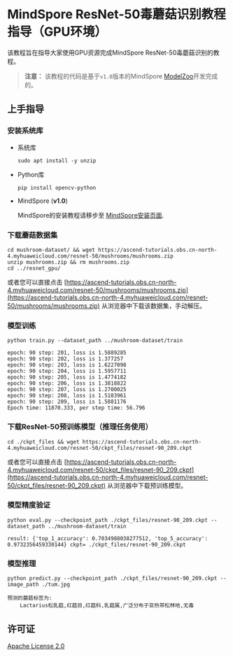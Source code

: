 # MindSpore ResNet-50毒蘑菇识别教程指导（GPU环境）

该教程旨在指导大家使用GPU资源完成MindSpore ResNet-50毒蘑菇识别的教程。

> **注意：** 该教程的代码是基于`v1.0`版本的MindSpore [ModelZoo](https://github.com/mindspore-ai/mindspore/tree/r1.0/model_zoo/official/cv/resnet)开发完成的。

## 上手指导

### 安装系统库

* 系统库

    ```
    sudo apt install -y unzip
    ```

* Python库

    ```
    pip install opencv-python
    ```

* MindSpore (**v1.0**)

    MindSpore的安装教程请移步至 [MindSpore安装页面](https://www.mindspore.cn/install).

### 下载蘑菇数据集

```
cd mushroom-dataset/ && wget https://ascend-tutorials.obs.cn-north-4.myhuaweicloud.com/resnet-50/mushrooms/mushrooms.zip
unzip mushrooms.zip && rm mushrooms.zip
cd ../resnet_gpu/
```

或者您可以直接点击 [https://ascend-tutorials.obs.cn-north-4.myhuaweicloud.com/resnet-50/mushrooms/mushrooms.zip](https://ascend-tutorials.obs.cn-north-4.myhuaweicloud.com/resnet-50/mushrooms/mushrooms.zip) 从浏览器中下载该数据集，手动解压。

### 模型训练

```
python train.py --dataset_path ../mushroom-dataset/train
```
```
epoch: 90 step: 201, loss is 1.5889285
epoch: 90 step: 202, loss is 1.377257
epoch: 90 step: 203, loss is 1.6227098
epoch: 90 step: 204, loss is 1.5957711
epoch: 90 step: 205, loss is 1.4774182
epoch: 90 step: 206, loss is 1.3818822
epoch: 90 step: 207, loss is 1.2700025
epoch: 90 step: 208, loss is 1.5183961
epoch: 90 step: 209, loss is 1.5881176
Epoch time: 11870.333, per step time: 56.796
```

### 下载ResNet-50预训练模型（推理任务使用）

```
cd ./ckpt_files && wget https://ascend-tutorials.obs.cn-north-4.myhuaweicloud.com/resnet-50/ckpt_files/resnet-90_209.ckpt
```

或者您可以直接点击 [https://ascend-tutorials.obs.cn-north-4.myhuaweicloud.com/resnet-50/ckpt_files/resnet-90_209.ckpt](https://ascend-tutorials.obs.cn-north-4.myhuaweicloud.com/resnet-50/ckpt_files/resnet-90_209.ckpt) 从浏览器中下载预训练模型。

### 模型精度验证

```
python eval.py --checkpoint_path ./ckpt_files/resnet-90_209.ckpt --dataset_path ../mushroom-dataset/train
```
```
result: {'top_1_accuracy': 0.7034988038277512, 'top_5_accuracy': 0.9732356459330144} ckpt= ./ckpt_files/resnet-90_209.ckpt
```

### 模型推理

```
python predict.py --checkpoint_path ./ckpt_files/resnet-90_209.ckpt --image_path ./tum.jpg
```
```
预测的蘑菇标签为:
	Lactarius松乳菇,红菇目,红菇科,乳菇属,广泛分布于亚热带松林地,无毒
```

## 许可证

[Apache License 2.0](../../LICENSE)
